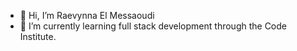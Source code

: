 - 👋 Hi, I’m Raevynna El Messaoudi
- 🌱 I’m currently learning full stack development through the Code Institute. 

<!---
RaevynnaElMessaoudi/RaevynnaElMessaoudi is a ✨ special ✨ repository because its `README.md` (this file) appears on your GitHub profile.
You can click the Preview link to take a look at your changes.
--->
